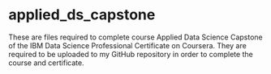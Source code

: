 # applied_ds_capstone
These are files required to complete course Applied Data Science Capstone of the IBM Data Science Professional Certificate on Coursera. 
They are required to be uploaded to my GitHub repository in order to complete the course and certificate. 
